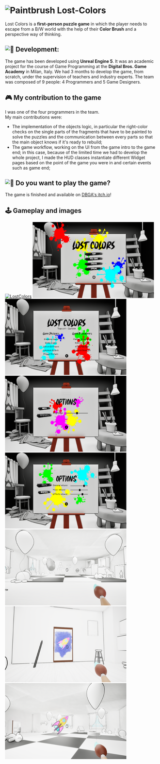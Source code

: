 # <img src="https://raw.githubusercontent.com/Tarikul-Islam-Anik/Animated-Fluent-Emojis/master/Emojis/Objects/Paintbrush.png" alt="Paintbrush" width="40" height="40" /> Lost-Colors

Lost Colors is a **first-person puzzle game** in which the player needs to escape from a B/W world with the help of their **Color Brush** and a perspective way of thinking.

## <img src="https://raw.githubusercontent.com/Tarikul-Islam-Anik/Animated-Fluent-Emojis/master/Emojis/Smilies/Alien%20Monster.png" alt="👾" width="30" height="30" /> Development:
The game has been developed using **Unreal Engine 5**. It was an academic project for the course of Game Programming at the **Digital Bros. Game Academy** in Milan, Italy. We had 3 months to develop the game, from scratch, under the supervision of teachers and industry experts. The team was composed of 9 people: 4 Programmers and 5 Game Designers.

## 🎮 My contribution to the game
I was one of the four programmers in the team. </br>
My main contributions were: </br>
 - The implementation of the objects logic, in particular the right-color checks on the single parts of the fragments that have to be painted to solve the puzzles and the communication between every parts so that the main object knows if it's ready to rebuild;
 - The game workflow, working on the UI from the game intro to the game end; in this case, because of the limited time we had to develop the whole project, I made the HUD classes instantiate different Widget pages based on the point of the game you were in and certain events such as game end;

## <img src="https://raw.githubusercontent.com/Tarikul-Islam-Anik/Animated-Fluent-Emojis/master/Emojis/Smilies/Alien%20Monster.png" alt="👾" width="30" height="30" /> Do you want to play the game?
The game is finished and available on [DBGA's itch.io](https://digital-bros-game-academy.itch.io/lost-colors)!

## 🕹️ Gameplay and images
[![LostColors](https://ytcards.demolab.com/?id=Rg-1IgAz0nE&title=Lost+Colors+Gameplay&background_color=%23000000&title_color=%23ffffff&stats_color=%23dedede&max_title_lines=1&width=400&border_radius=5)](https://youtu.be/Rg-1IgAz0nE) 
<img src="LostColorsImgAndVid/LostColorsMenu.png" alt="Lost Colors Menu" height=250 width=400> </br>
<img src="LostColorsImgAndVid/LostColorsCredits.png" alt="Lost Colors Credits" height=250 width=400>
<img src="LostColorsImgAndVid/LostColorsGraphicOptions.png" alt="Lost Colors Graphic Options" height=250 width=400>
<img src="LostColorsImgAndVid/LostColorsOptions.png" alt="Lost Colors Audio Options" height=250 width=400>
<img src="LostColorsImgAndVid/LostColorsRocketBW.png" alt="Lost Colors Rocket BW" height=250 width=400>
<img src="LostColorsImgAndVid/LostColorsRocketReference.png" alt="Lost Colors Rocket Reference" height=250 width=400>
<img src="LostColorsImgAndVid/LostColorsRocketColored.png" alt="Lost Colors Rocket Colored" height=250 width=400>


